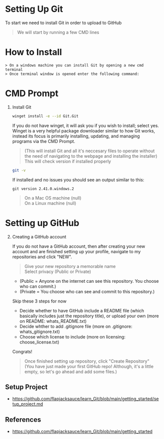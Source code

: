 # Setting Up Git 

To start we need to install Git in order to upload to GitHub  

> We will start by running a few CMD lines   

# How to Install 

    > On a windows machine you can install Git by opening a new cmd terminal  
    > Once terminal window is opened enter the following command:  

# CMD Prompt 

1. Install Git

    ```sh
	winget install -e --id Git.Git
	```  
	
	If you do not have winget, it will ask you if you wish to install; select yes.  Winget is a very helpful package downloader similar to how Git works, instead its focus is primarily installing, updating, and managing programs via the CMD Prompt.  
    > (This will install Git and all it's neccesary files to operate without the need of navigating to the webpage and installing the installer)
    > This will check version if installed properly  

    ```sh
    git -v
    ```

   If installed and no issues you should see an output similar to this:  

    ```
    git version 2.41.0.windows.2
    ```

    > On a Mac OS machine (null)  
    > On a Linux machine (null)  

# Setting up GitHub

2. Creating a GitHub account

    If you do not have a GitHub account, then after creating your new account and are finished setting up your profile, navigate to my repositories and click "NEW".  
    > Give your new repository a memorable name  
    > Select privacy (Public or Private)  
    * (Public = Anyone on the internet can see this repository.  You choose who can commit.)  
    * (Private = You choose who can see and commit to this repository.)  

    Skip these 3 steps for now
    * Decide whether to have GitHub include a README file (which basically includes just the repository title), or upload your own (more on README: whats_README.txt)  
    * Decide whther to add .gitignore file (more on .gitignore: whats_gitignore.txt)  
    * Choose which license to include (more on licensing: choose_license.txt)  

    Congrats!
    > Once finished setting up repository, click "Create Repository"  
    > (You have just made your first GitHub repo! Although, it's a little empty, so let's go ahead and add some files.)  

## Setup Project

* https://github.com/flapjacksauce/learn_Git/blob/main/getting_started/setup_project.md

	
## References

* https://github.com/flapjacksauce/learn_Git/blob/main/getting_started